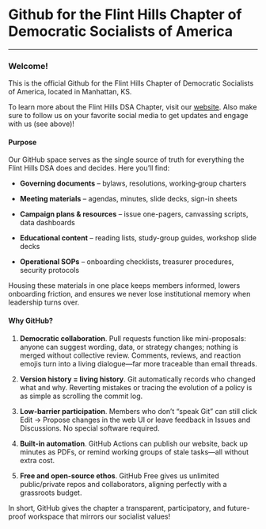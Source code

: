 # Github for the Flint Hills Chapter of Democratic Socialists of America


--------

### Welcome!

This is the official Github for the Flint Hills Chapter of Democratic Socialists of America, located in Manhattan, KS. 

To learn more about the Flint Hills DSA Chapter, visit our [website](https://www.fhdsa.org). Also make sure to follow us on your favorite social media to get updates and engage with us (see above)!

#### Purpose

Our GitHub space serves as the single source of truth for everything the Flint Hills DSA does and decides. Here you’ll find:

- **Governing documents** – bylaws, resolutions, working‐group charters

- **Meeting materials** – agendas, minutes, slide decks, sign-in sheets

- **Campaign plans & resources** – issue one-pagers, canvassing scripts, data dashboards

- **Educational content** – reading lists, study-group guides, workshop slide decks

- **Operational SOPs** – onboarding checklists, treasurer procedures, security protocols

Housing these materials in one place keeps members informed, lowers onboarding friction, and ensures we never lose institutional memory when leadership turns over.

#### Why GitHub?

1. **Democratic collaboration**. Pull requests function like mini-proposals: anyone can suggest wording, data, or strategy changes; nothing is merged without collective review. Comments, reviews, and reaction emojis turn into a living dialogue—far more traceable than email threads.

2. **Version history = living history**. Git automatically records who changed what and why. Reverting mistakes or tracing the evolution of a policy is as simple as scrolling the commit log.

3. **Low-barrier participation**. Members who don’t “speak Git” can still click Edit → Propose changes in the web UI or leave feedback in Issues and Discussions. No special software required.

4. **Built-in automation**. GitHub Actions can publish our website, back up minutes as PDFs, or remind working groups of stale tasks—all without extra cost.

5. **Free and open-source ethos**. GitHub Free gives us unlimited public/private repos and collaborators, aligning perfectly with a grassroots budget.

In short, GitHub gives the chapter a transparent, participatory, and future-proof workspace that mirrors our socialist values!

